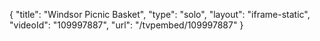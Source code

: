 {
    "title": "Windsor Picnic Basket",
    "type": "solo",
    "layout": "iframe-static",
    "videoId": "109997887",
    "url": "\/tvpembed\/109997887"
}